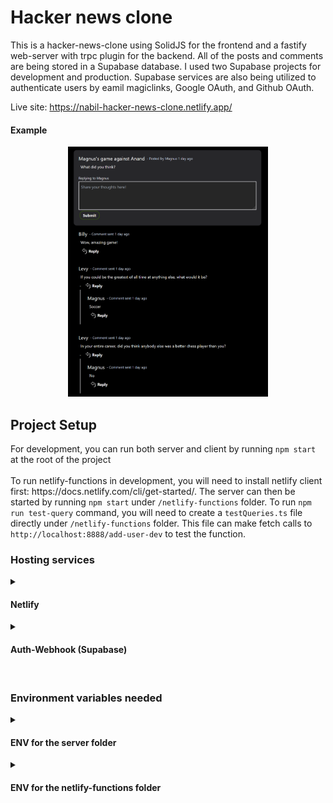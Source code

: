 # Hacker news clone

This is a hacker-news-clone using SolidJS for the frontend and a fastify web-server with trpc plugin for the backend. All of the posts and comments are being stored in a Supabase database. I used two Supabase projects for development and production. Supabase services are also being utilized to authenticate users by eamil magiclinks, Google OAuth, and Github OAuth.

Live site: https://nabil-hacker-news-clone.netlify.app/

#### Example
<center>
<img src="images/hacker-news-clone-example.png" alt="post example" height="400" />
</center>



<h2>Project Setup</h2>

<div>For development, you can run both server and client by running <code>npm start</code> at the root of the project</div>
<br />
<div>To run netlify-functions in development, you will need to install netlify client first: https://docs.netlify.com/cli/get-started/. The server can then be started by running <code>npm start</code> under <code>/netlify-functions</code> folder. To run <code>npm run test-query</code> command, you will need to create a <code>testQueries.ts</code> file directly under <code>/netlify-functions</code> folder. This file can make fetch calls to <code>http://localhost:8888/add-user-dev</code> to test the function.</div>
<h3> Hosting services </h3>
<details>
  <summary><h4>Netlify</h4></summary>
  
  <div>For front end and netlify functions, we use netlify to host. The application is deployed directly from Github with this build</div>
  <img src="images/netlify-build.png" height="400" alt="netlify build" />
  <div><code>add-use</code> is a netlify serverless function which is being called by a webhook from Supabase to automatically generate an username in profile table when an user gets authenticated by Supabase. There are two functions for development and production each.</div>
  <div>The Supabase-Auth webhook requires a publicly exposed endpoint to trigger the add-user function.  Since Fastify on localhost is not public, a Netlify Serverless Function is used as it is accessible in both Dev and Production environments.</div>
</details>

<details>
  <summary><h4>Auth-Webhook (Supabase)</h4></summary>

  
  <div>To create a webhook, go to this page in your Supabase project: https://supabase.com/dashboard/project/_/database/hooks. The webhook should look something like this:</div>
  <img src="images/supabase-webhook.png" height="400" alt="supabase webhook" />
  <div>The name of the webhook can be anything. Authorization value in http headers will be randomnly generated characters. Make sure this same value is in netlify project environment variables as <code>AUTHORIZATION_KEY</code>. For development, it will have a separate variable as <code>AUTHORIZATION_KEY_DEV</code>.</div>
</details>
  <br/>

<h3>Environment variables needed</h3>
<details>
  <summary><h4>ENV for the server folder</h4></summary>
  
  <div>These values will be different for development and production because there are separate Supabase project databases for each environment.</div>
  <br/>
  <div><code>NODE_ENV</code> = "development" or "production"</div>
  <br/>
  <div><code>DATABASE_URL</code> Copy the connection string and pass the password you used to create the database into the connection string.</div>
  <img src="images/connection-string.png" alt="connection string" />
  <br/>
  <br/>
  <div><code>PROJECT_URL</code></div>
  <img src="images/project-url.png" alt="project url" />
  <br/>
  <br/>
  <div><code>SUPABASE_KEY</code> This is in API under settings in Supabase. This is under the same settings as the PROJECT_URL is in.</div>
  <img src="images/supabase-key.png" alt="alt text" />
</details>
<details>

  <summary><h4>ENV for the netlify-functions folder</h4></summary>
  <div><code>SUPABASE_KEY</code> and <code>SUPABASE_KEY_DEV</code> have the same values as in the server ENV for production and development respectively.</div>
  <br/>
  <div><code>PROJECT_URL</code> and <code>PROJECT_URL_DEV</code> have the same values as in the server ENV for production and development respectively.</div>
  <br/>
  <div><code>AUTHORIZATION_KEY</code> and <code>AUTHORIZATION_KEY_DEV</code> have the same values as in the server ENV for production and development respectively.</div>
</details>
